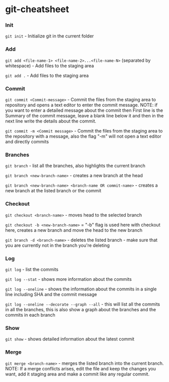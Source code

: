 # git-cheatsheet

### Init
`git init` - Initialize git in the current folder

### Add
`git add <file-name-1> <file-name-2>...<file-name-N>` (separated by whitespace) - Add files to the staging area

`git add .` - Add files to the staging area

### Commit
`git commit <Commit-message>` - Commit the files from the staging area to repository and opens a text editor to enter the commit message. NOTE: if you want to enter a detailed message about the commit then First line is the Summary of the commit message, leave a blank line below it and then in the next line write the details about the commit.

`git commit -m <Commit message>` - Commit the files from the staging area to the repository with a message, also the flag "-m" will not open a text editor and directly commits

### Branches
`git branch` - list all the branches, also highlights the current branch

`git branch <new-branch-name>` - creates a new branch at the head

`git branch <new-branch-name> <branch-name OR commit-name>` - creates a new branch at the listed branch or the commit

### Checkout
`git checkout <branch-name>` - moves head to the selected branch

`git checkout -b <new-branch-name>` = "-b" flag is used here with checkout here, creates a new branch and move the head to the new branch

`git branch -d <branch-name>` - deletes the listed branch - make sure that you are currently not in the branch you're deleting

### Log
`git log` - list the commits

`git log --stat` - shows more information about the commits

`git log --oneline` - shows the information about the commits in a single line including SHA and the commit message

`git log --oneline --decorate --graph --all` - this will list all the commits in all the branches, this is also show a graph about the branches and the commits in each branch

### Show
`git show` - shows detailed information about the latest commit

### Merge
`git merge <branch-name>` - merges the listed branch into the current branch. NOTE: If a merge conflicts arises, edit the file and keep the changes you want, add it staging area and make a commit like any regular commit.

